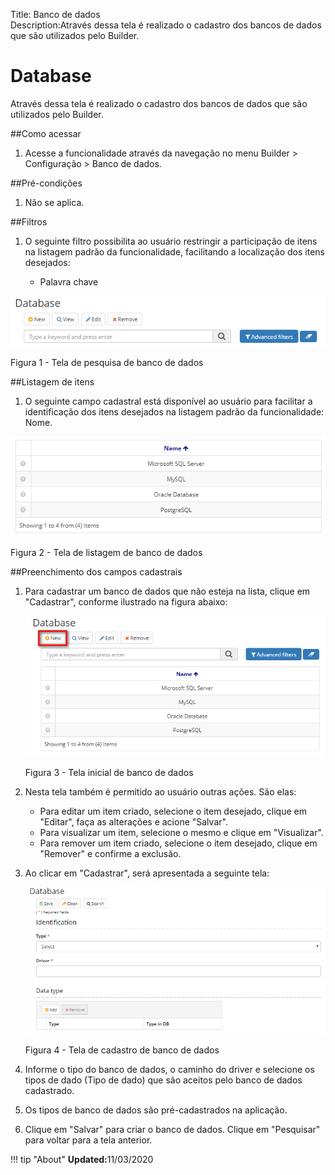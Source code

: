 Title: Banco de dados  
Description:Através dessa tela é realizado o cadastro dos bancos de dados que são utilizados pelo Builder.  

# Database  

Através dessa tela é realizado o cadastro dos bancos de dados que são utilizados pelo Builder.    

##Como acessar    

1. Acesse a funcionalidade através da navegação no menu Builder > Configuração > Banco de dados.    

##Pré-condições  

1. Não se aplica.  


##Filtros    

1. O seguinte filtro possibilita ao usuário restringir a participação de itens na listagem padrão da funcionalidade, facilitando a localização dos itens desejados:    

    * Palavra chave       
 
 ![Screenshot](images/Data-Search.png)  
 
Figura 1 - Tela de pesquisa de banco de dados      
 
##Listagem de itens    
 
1. O seguinte campo cadastral está disponível ao usuário para facilitar a identificação dos itens desejados na listagem padrão da funcionalidade: Nome.  

 ![Screenshot](images/Data-Items.png)  
 
Figura 2 - Tela de listagem de banco de dados    
 
##Preenchimento dos campos cadastrais 

1. Para cadastrar um banco de dados que não esteja na lista, clique em "Cadastrar", conforme ilustrado na figura abaixo:    

     ![Screenshot](images/Data-Home.png) 
     
    Figura 3 - Tela inicial de banco de dados    

2. Nesta tela também é permitido ao usuário outras ações. São elas:   
      - Para editar um item criado, selecione o item desejado, clique em "Editar", faça as alterações e acione "Salvar".    
      - Para visualizar um item, selecione o mesmo e clique em "Visualizar".    
      - Para remover um item criado, selecione o item desejado, clique em "Remover" e confirme a exclusão.    
  
3. Ao clicar em "Cadastrar", será apresentada a seguinte tela:    

    ![Screenshot](images/Data-register.png)
    
    Figura 4 - Tela de cadastro de banco de dados    

4. Informe o tipo do banco de dados, o caminho do driver e selecione os tipos de dado (Tipo de dado) que são aceitos pelo banco de dados cadastrado.    
5. Os tipos de banco de dados são pré-cadastrados na aplicação. 

6. Clique em "Salvar" para criar o banco de dados. Clique em "Pesquisar" para voltar para a tela anterior.    


!!! tip "About"
    <b>Updated:</b>11/03/2020

